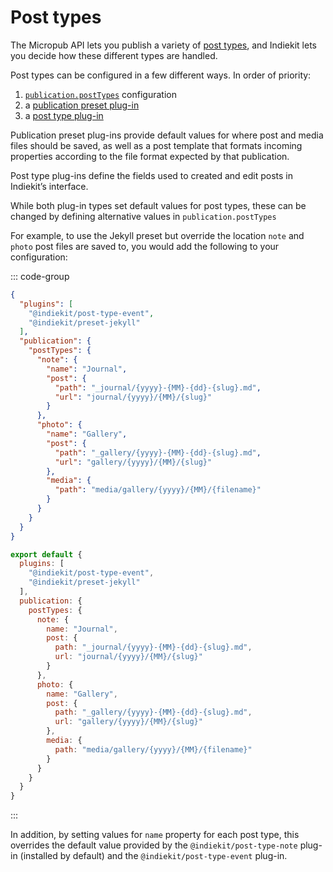 # Post types

The Micropub API lets you publish a variety of [post types](../concepts#post-type), and Indiekit lets you decide how these different types are handled.

Post types can be configured in a few different ways. In order of priority:

1. [`publication.postTypes`](publication#posttypes) configuration
2. a [publication preset plug-in](/plugins/presets)
3. a [post type plug-in](/plugins/post-types)

Publication preset plug-ins provide default values for where post and media files should be saved, as well as a post template that formats incoming properties according to the file format expected by that publication.

Post type plug-ins define the fields used to created and edit posts in Indiekit’s interface.

While both plug-in types set default values for post types, these can be changed by defining alternative values in `publication.postTypes`

For example, to use the Jekyll preset but override the location `note` and `photo` post files are saved to, you would add the following to your configuration:

::: code-group

```json [JSON]
{
  "plugins": [
    "@indiekit/post-type-event",
    "@indiekit/preset-jekyll"
  ],
  "publication": {
    "postTypes": {
      "note": {
        "name": "Journal",
        "post": {
          "path": "_journal/{yyyy}-{MM}-{dd}-{slug}.md",
          "url": "journal/{yyyy}/{MM}/{slug}"
        }
      },
      "photo": {
        "name": "Gallery",
        "post": {
          "path": "_gallery/{yyyy}-{MM}-{dd}-{slug}.md",
          "url": "gallery/{yyyy}/{MM}/{slug}"
        },
        "media": {
          "path": "media/gallery/{yyyy}/{MM}/{filename}"
        }
      }
    }
  }
}
```

```js [JavaScript]
export default {
  plugins: [
    "@indiekit/post-type-event",
    "@indiekit/preset-jekyll"
  ],
  publication: {
    postTypes: {
      note: {
        name: "Journal",
        post: {
          path: "_journal/{yyyy}-{MM}-{dd}-{slug}.md",
          url: "journal/{yyyy}/{MM}/{slug}"
        }
      },
      photo: {
        name: "Gallery",
        post: {
          path: "_gallery/{yyyy}-{MM}-{dd}-{slug}.md",
          url: "gallery/{yyyy}/{MM}/{slug}"
        },
        media: {
          path: "media/gallery/{yyyy}/{MM}/{filename}"
        }
      }
    }
  }
}
```

:::

In addition, by setting values for `name` property for each post type, this overrides the default value provided by the `@indiekit/post-type-note` plug-in (installed by default) and the `@indiekit/post-type-event` plug-in.
